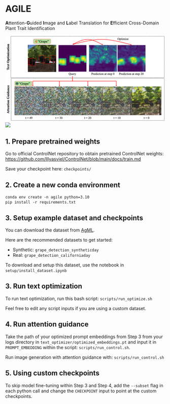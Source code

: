 # AGILE
**A**ttention-**G**uided **I**mage and **L**abel Translation for **E**fficient Cross-Domain Plant Trait Identification

![Overview](assets/semantic.png)
<a href="https://arxiv.org/abs/2503.22019"><img src="https://img.shields.io/badge/arXiv-2503.22019-b31b1b.svg" height=22.5></a>

## 1. Prepare pretrained weights

Go to official ControlNet repository to obtain pretrained ControlNet weights: https://github.com/lllyasviel/ControlNet/blob/main/docs/train.md

Save your checkpoint here: `checkpoints/`

## 2. Create a new conda environment

```
conda env create -n agile python=3.10
pip install -r requirements.txt
```

## 3. Setup example dataset and checkpoints

You can download the dataset from [AgML](https://github.com/Project-AgML/AgML).

Here are the recommended datasets to get started:
- Synthetic: `grape_detection_syntheticday`
- Real: `grape_detection_californiaday`

To download and setup this dataset, use the notebook in `setup/install_dataset.ipynb`

## 3. Run text optimization

To run text optimization, run this bash script: `scripts/run_optimize.sh`

Feel free to edit any script inputs if you are using a custom dataset.

## 4. Run attention guidance

Take the path of your optimized prompt embeddings from Step 3 from your logs directory in `text_optimizer/optimized_embeddings.pt` and input it in `PROMPT_EMBEDDING` within the script: `scripts/run_control.sh`.

Run image generation with attention guidance with: `scripts/run_control.sh`

## 5. Using custom checkpoints

To skip model fine-tuning within Step 3 and Step 4, add the `--subset` flag in each python call and change the `CHECKPOINT` input to point at the custom checkpoints.